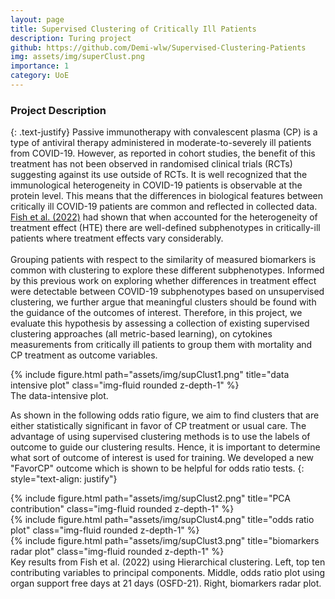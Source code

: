 ```yaml
---
layout: page
title: Supervised Clustering of Critically Ill Patients
description: Turing project
github: https://github.com/Demi-wlw/Supervised-Clustering-Patients
img: assets/img/superClust.png
importance: 1
category: UoE
---
```

### Project Description
{: .text-justify}
Passive immunotherapy with convalescent plasma (CP) is a type of antiviral therapy administered in moderate-to-severely ill patients from COVID-19. However, as reported in cohort studies, the benefit of this treatment has not been observed in randomised clinical trials (RCTs) suggesting against its use outside of RCTs. It is well recognized that the immunological heterogeneity in COVID-19 patients is observable at the protein level.
This means that the differences in biological features between critically ill COVID-19 patients are common and reflected in collected data. 
[Fish et al. (2022)](https://link.springer.com/article/10.1007/s00134-022-06869-w) had shown that when accounted for the heterogeneity of treatment effect (HTE) there are well-defined subphenotypes in critically-ill patients where treatment effects vary considerably. \
\
Grouping patients with respect to the similarity of measured biomarkers is common with clustering to explore these different subphenotypes. 
Informed by this previous work on exploring whether differences in treatment effect were detectable between COVID-19 subphenotypes based on unsupervised clustering, we further argue that meaningful clusters should be found with the guidance of the outcomes of interest. 
Therefore, in this project, we evaluate this hypothesis by assessing a collection of existing supervised clustering approaches (all metric-based learning), on cytokines measurements from critically ill patients to group them with mortality and CP treatment as outcome variables.

<div class="row justify-content-sm-center">
    <div class="col-sm mt-3 mt-md-0">
        {% include figure.html path="assets/img/supClust1.png" title="data intensive plot" class="img-fluid rounded z-depth-1" %}
    </div>
</div>
<div class="caption">
     The data-intensive plot.
</div>

As shown in the following odds ratio figure, we aim to find clusters that are either statistically significant in favor of CP treatment or usual care.
The advantage of using supervised clustering methods is to use the labels of outcome to guide our clustering results. Hence, it is important to determine what sort of outcome of interest is used for training. We developed a new "FavorCP" outcome which is shown to be helpful for odds ratio tests.
{: style="text-align: justify"}

<div class="row">
    <div class="col-sm mt-3 mt-md-0">
        {% include figure.html path="assets/img/supClust2.png" title="PCA contribution" class="img-fluid rounded z-depth-1" %}
    </div>
    <div class="col-sm mt-3 mt-md-0">
        {% include figure.html path="assets/img/supClust4.png" title="odds ratio plot" class="img-fluid rounded z-depth-1" %}
    </div>
    <div class="col-sm mt-3 mt-md-0">
        {% include figure.html path="assets/img/supClust3.png" title="biomarkers radar plot" class="img-fluid rounded z-depth-1" %}
    </div>
</div>
<div class="caption">
    Key results from Fish et al. (2022) using Hierarchical clustering. Left, top ten contributing variables to principal components. Middle, odds ratio plot using organ support free days at 21 days (OSFD-21). Right, biomarkers radar plot.

